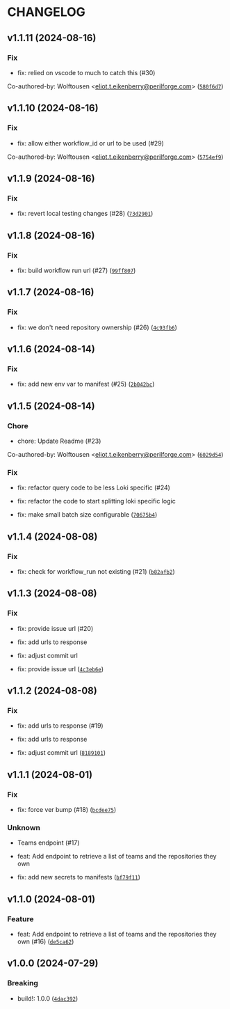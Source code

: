 # CHANGELOG

## v1.1.11 (2024-08-16)

### Fix

* fix: relied on vscode to much to catch this (#30)

Co-authored-by: Wolftousen &lt;eliot.t.eikenberry@perilforge.com&gt; ([`580f6d7`](https://github.com/liatrio/liatrio-dora-api/commit/580f6d72c191e7507f373c4915afc9e1c9a6a0af))

## v1.1.10 (2024-08-16)

### Fix

* fix: allow either workflow_id or url to be used (#29)

Co-authored-by: Wolftousen &lt;eliot.t.eikenberry@perilforge.com&gt; ([`5754ef9`](https://github.com/liatrio/liatrio-dora-api/commit/5754ef94d6d55656f83bd46f85a639fbdf3a7665))

## v1.1.9 (2024-08-16)

### Fix

* fix: revert local testing changes (#28) ([`73d2901`](https://github.com/liatrio/liatrio-dora-api/commit/73d2901022079848e7f24106defe4eaf0bd37f2d))

## v1.1.8 (2024-08-16)

### Fix

* fix: build workflow run url (#27) ([`99ff807`](https://github.com/liatrio/liatrio-dora-api/commit/99ff80789dfc539e3caa1a14f5cca340e3c31280))

## v1.1.7 (2024-08-16)

### Fix

* fix: we don&#39;t need repository ownership (#26) ([`4c93fb6`](https://github.com/liatrio/liatrio-dora-api/commit/4c93fb67e7737bb302f6ef1fac49ac5b2aab4692))

## v1.1.6 (2024-08-14)

### Fix

* fix: add new env var to manifest (#25) ([`2b042bc`](https://github.com/liatrio/liatrio-dora-api/commit/2b042bc484f8e059c98ab7e266ec1d90ac1f34bd))

## v1.1.5 (2024-08-14)

### Chore

* chore: Update Readme (#23)

Co-authored-by: Wolftousen &lt;eliot.t.eikenberry@perilforge.com&gt; ([`6029d54`](https://github.com/liatrio/liatrio-dora-api/commit/6029d54f1727f7cc02697f27759a3d634d6153d8))

### Fix

* fix: refactor query code to be less Loki specific (#24)

* fix: refactor the code to start splitting loki specific logic

* fix: make small batch size configurable ([`70675b4`](https://github.com/liatrio/liatrio-dora-api/commit/70675b44a95f3d0c21dafc36871dfa293c19aad3))

## v1.1.4 (2024-08-08)

### Fix

* fix: check for workflow_run not existing (#21) ([`b82afb2`](https://github.com/liatrio/liatrio-dora-api/commit/b82afb23ee086fc4f788a41dc7e5a58812e528fc))

## v1.1.3 (2024-08-08)

### Fix

* fix: provide issue url (#20)

* fix: add urls to response

* fix: adjust commit url

* fix: provide issue url ([`4c3eb6e`](https://github.com/liatrio/liatrio-dora-api/commit/4c3eb6e37be0580dcabbbe6e8d0c8c523e48cfaf))

## v1.1.2 (2024-08-08)

### Fix

* fix: add urls to response (#19)

* fix: add urls to response

* fix: adjust commit url ([`8189101`](https://github.com/liatrio/liatrio-dora-api/commit/81891013961e0c73cdf4aba560886d283ef61f3f))

## v1.1.1 (2024-08-01)

### Fix

* fix: force ver bump (#18) ([`bcdee75`](https://github.com/liatrio/liatrio-dora-api/commit/bcdee75157672ed7d8090b9f8668bc548be9b38b))

### Unknown

* Teams endpoint (#17)

* feat: Add endpoint to retrieve a list of teams and the repositories they own

* fix: add new secrets to manifests ([`bf79f11`](https://github.com/liatrio/liatrio-dora-api/commit/bf79f11c265298de577d1901ff2ad9c293187bd5))

## v1.1.0 (2024-08-01)

### Feature

* feat: Add endpoint to retrieve a list of teams and the repositories they own (#16) ([`de5ca62`](https://github.com/liatrio/liatrio-dora-api/commit/de5ca62c0a24ad206b07ef29d03327c8bc88b0be))

## v1.0.0 (2024-07-29)

### Breaking

* build!: 1.0.0 ([`4dac392`](https://github.com/liatrio/liatrio-dora-api/commit/4dac3926d90eeea76d1efbb7564319cf17c63e9c))
